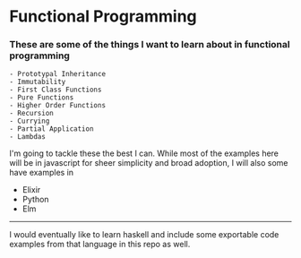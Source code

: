 # Functional Programming

<h3> These are some of the things I want to learn about in functional programming </h3>

```
- Prototypal Inheritance
- Immutability
- First Class Functions
- Pure Functions
- Higher Order Functions
- Recursion
- Currying
- Partial Application
- Lambdas
```


<p> I'm going to tackle these the best I can. While most of the examples here will be in javascript for sheer simplicity and broad adoption, I will also some have examples in </p> 
<ul>
  <li>Elixir</li>
  <li>Python</li>
  <li>Elm</li>
</ul>
<hr>
<p> I would eventually like to learn haskell and include some exportable code examples from that language in this repo as well. </p> 
